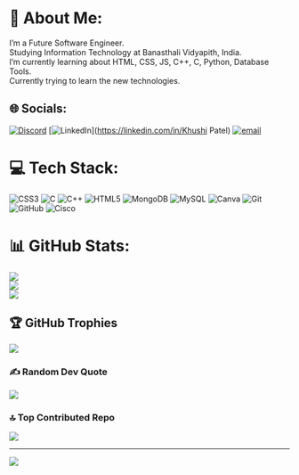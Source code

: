 # 💫 About Me:
I’m a Future Software Engineer.<br>Studying Information Technology at Banasthali Vidyapith, India.<br>I’m currently learning about HTML, CSS, JS, C++, C, Python, Database Tools.<br>Currently trying to learn the new technologies.


## 🌐 Socials:
[![Discord](https://img.shields.io/badge/Discord-%237289DA.svg?logo=discord&logoColor=white)](https://discord.gg/8wAJKqTu) [![LinkedIn](https://img.shields.io/badge/LinkedIn-%230077B5.svg?logo=linkedin&logoColor=white)](https://linkedin.com/in/Khushi Patel) [![email](https://img.shields.io/badge/Email-D14836?logo=gmail&logoColor=white)](mailto:Khushikpatel02@gmail.com) 

# 💻 Tech Stack:
![CSS3](https://img.shields.io/badge/css3-%231572B6.svg?style=for-the-badge&logo=css3&logoColor=white) ![C](https://img.shields.io/badge/c-%2300599C.svg?style=for-the-badge&logo=c&logoColor=white) ![C++](https://img.shields.io/badge/c++-%2300599C.svg?style=for-the-badge&logo=c%2B%2B&logoColor=white) ![HTML5](https://img.shields.io/badge/html5-%23E34F26.svg?style=for-the-badge&logo=html5&logoColor=white) ![MongoDB](https://img.shields.io/badge/MongoDB-%234ea94b.svg?style=for-the-badge&logo=mongodb&logoColor=white) ![MySQL](https://img.shields.io/badge/mysql-4479A1.svg?style=for-the-badge&logo=mysql&logoColor=white) ![Canva](https://img.shields.io/badge/Canva-%2300C4CC.svg?style=for-the-badge&logo=Canva&logoColor=white) ![Git](https://img.shields.io/badge/git-%23F05033.svg?style=for-the-badge&logo=git&logoColor=white) ![GitHub](https://img.shields.io/badge/github-%23121011.svg?style=for-the-badge&logo=github&logoColor=white) ![Cisco](https://img.shields.io/badge/cisco-%23049fd9.svg?style=for-the-badge&logo=cisco&logoColor=black)
# 📊 GitHub Stats:
![](https://github-readme-stats.vercel.app/api?username=khushiipatel04&theme=dark&hide_border=false&include_all_commits=false&count_private=false)<br/>
![](https://github-readme-streak-stats.herokuapp.com/?user=khushiipatel04&theme=dark&hide_border=false)<br/>
![](https://github-readme-stats.vercel.app/api/top-langs/?username=khushiipatel04&theme=dark&hide_border=false&include_all_commits=false&count_private=false&layout=compact)

## 🏆 GitHub Trophies
![](https://github-profile-trophy.vercel.app/?username=khushiipatel04&theme=radical&no-frame=false&no-bg=true&margin-w=4)

### ✍️ Random Dev Quote
![](https://quotes-github-readme.vercel.app/api?type=horizontal&theme=merko)

### 🔝 Top Contributed Repo
![](https://github-contributor-stats.vercel.app/api?username=khushiipatel04&limit=5&theme=dark&combine_all_yearly_contributions=true)

---
[![](https://visitcount.itsvg.in/api?id=khushiipatel04&icon=0&color=0)](https://visitcount.itsvg.in)

<!-- Proudly created with GPRM ( https://gprm.itsvg.in ) -->
